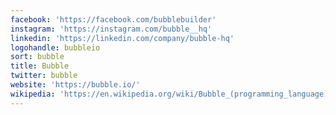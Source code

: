 ```yaml
---
facebook: 'https://facebook.com/bubblebuilder'
instagram: 'https://instagram.com/bubble__hq'
linkedin: 'https://linkedin.com/company/bubble-hq'
logohandle: bubbleio
sort: bubble
title: Bubble
twitter: bubble
website: 'https://bubble.io/'
wikipedia: 'https://en.wikipedia.org/wiki/Bubble_(programming_language)'
---
```

